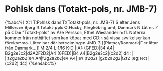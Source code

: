 # Pohlsk dans  (Totakt-pols, nr. JMB-7)

{%abc%}
X:1
T:Pohlsk dans 
T:(Totakt-pols, nr. JMB-7)
S:efter Jens Millersen Bjerg
R:Totakt-pols
O:Husby, Ringköbing amt, Danmark
N:Låt nr. 7 på CD:n "Totakt-pols" av Åke Persson, Ethel Wieslander m fl. Noterna kommer från nothäftet som kan köpas med CD:n så vissa avvikelser kan förekomma. Låten har där beteckningen JMB-7. [[Platser/Danmark|Fler låtar från Danmark...]]
M:2/4
L:1/16
K:D
|:A4 (GFED)|B4 A4| B2g2e2c2|d2A2F2D2|A4 (GFED)|B4 A4|B2g2e2c2|(c2d2) d4 :|
|:f2g2a2b2|e4 A4|f2g2a2b2|e4 A4| a4 (f2d2) |g2b2a2g2|f2f2 (eg)(ec)|(c2d2) d4:|
{%endabc%}

